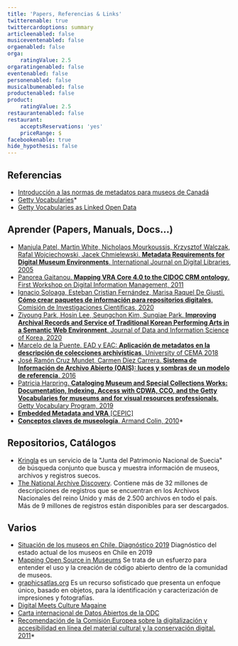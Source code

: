 ```yaml
---
title: 'Papers, Referencias & Links'
twitterenable: true
twittercardoptions: summary
articleenabled: false
musiceventenabled: false
orgaenabled: false
orga:
    ratingValue: 2.5
orgaratingenabled: false
eventenabled: false
personenabled: false
musicalbumenabled: false
productenabled: false
product:
    ratingValue: 2.5
restaurantenabled: false
restaurant:
    acceptsReservations: 'yes'
    priceRange: $
facebookenable: true
hide_hypothesis: false
---
```


## Referencias

* [Introducción a las normas de metadatos para museos de Canadá](https://www.canada.ca/fr/reseau-information-patrimoine/services/normes-documentation-collections/guide-rcip-normes-musees/metadonnees-mormes-structure-donnees.html#a2g)
* [Getty Vocabularies](http://www.getty.edu/research/tools/vocabularies/)* 
* [Getty Vocabularies as Linked Open Data](http://www.getty.edu/research/tools/vocabularies/lod/index.html)


## Aprender (Papers, Manuals, Docs...)
* [Manjula Patel, Martin White, Nicholaos Mourkoussis, Krzysztof Walczak, Rafal Wojciechowski, Jacek Chmielewski. **Metadata Requirements for Digital Museum Environments**. International Journal on Digital Libraries, 2005](https://drive.google.com/open?id=15XRMGdrIPYrMxVUc2L2rB3VW-g1W6aUL&authuser=mg%40museosabiertos.org&usp=drive_fs)
* [Panorea Gaitanou. **Mapping VRA Core 4.0 to the CIDOC CRM ontology**. First Workshop on Digital Information Management, 2011](https://www.academia.edu/2144276/Mapping_VRA_Core_4_0_to_the_CIDOC_CRM_ontology)
* [Ignacio Soloaga, Esteban Cristian Fernández, Marisa Raquel De Giusti. **Cómo crear paquetes de información para repositorios digitales**. Comisión de Investigaciones Científicas, 2020](https://digital.cic.gba.gob.ar/handle/11746/10750)
* [Ziyoung Park, Hosin Lee, Seungchon Kim, Sungjae Park. **Improving Archival Records and Service of Traditional Korean Performing Arts in a Semantic Web Environment**. Journal of Data and Information Science of Korea, 2020](http://manu47.magtech.com.cn/Jwk3_jdis/article/2020/2096-157X/2096-157X-5-1-68.shtml)
* [Marcelo de la Puente. EAD y EAC: **Aplicación de metadatos en la descripción de colecciones archivísticas**. University of CEMA 2018](https://www.researchgate.net/publication/322869915_EAD_y_EAC_Aplicacion_de_metadatos_en_la_descripcion_de_colecciones_archivisticas)
* [José Ramón Cruz Mundet, Carmen Díez Carrera. **Sistema de Información de Archivo Abierto (OAIS): luces y sombras de un modelo de referencia**. 2016](https://www.sciencedirect.com/science/article/pii/S0187358X16300545)
* [Patricia Harpring. **Cataloging Museum and Special Collections Works: Documentation, Indexing, Access with CDWA, CCO, and the Getty Vocabularies for museums and for visual resources professionals**. Getty Vocabulary Program, 2019](https://www.getty.edu/research/tools/vocabularies/cco_cdwa_for_museums.pdf)
* [**Embedded Metadata and VRA** [CEPIC]](https://www.slideshare.net/gregreser/cepic-reser-5182012) 
* [**Conceptos claves de museología**. Armand Colin, 2010](https://drive.google.com/file/d/1rALeerFHIiWvK1fDTE5D5k8spFr3LrpW/view?usp=sharing)* 



## Repositorios, Catálogos
* [Kringla](http://www.kringla.nu/) es un servicio de la "Junta del Patrimonio Nacional de Suecia" de búsqueda conjunto que busca y muestra información de museos, archivos y registros suecos.
* [The National Archive Discovery](http://discovery.nationalarchives.gov.uk/). Contiene más de 32 millones de descripciones de registros que se encuentran en los Archivos Nacionales del reino Unido y más de 2.500 archivos en todo el país. Más de 9 millones de registros están disponibles para ser descargados.



## Varios
* [Situación de los museos en Chile. Diagnóstico 2019](http://www.rmiberoamericanos.org/Documentos/63ecb9c4-e6f9-6d7c-8355-8b0a1725cd5a.pdf) Diagnóstico del estado actual de los museos en Chile en 2019
* [Mapping Open Source in Museums](https://geealbers.github.io/mapping-open-source/network/) Se trata de un esfuerzo para entender el uso y la creación de código abierto dentro de la comunidad de museos.
* [graphicsatlas.org](http://www.graphicsatlas.org/) Es un recurso sofisticado que presenta un enfoque único, basado en objetos, para la identificación y caracterización de impresiones y fotografías.
* [Digital Meets Culture Magaine](https://www.digitalmeetsculture.net/)
* [Carta internacional de Datos Abiertos de la ODC](https://opendatacharter.net/principles-es/)
* [Recomendación de la Comisión Europea sobre la digitalización y accesibilidad en línea del material cultural y la conservación digital. 2011](https://eur-lex.europa.eu/legal-content/ES/TXT/HTML/?uri=CELEX:32011H0711&from=EN)* 

